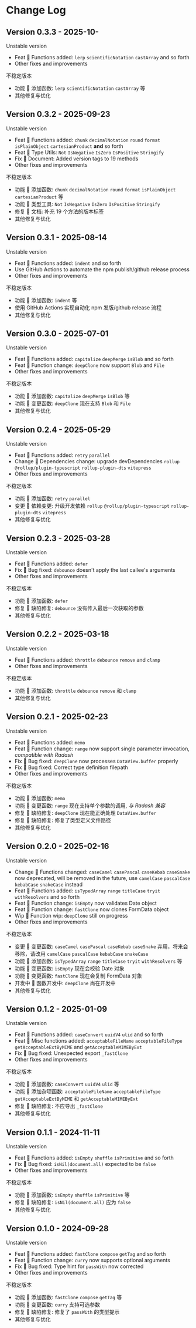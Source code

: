 # Change Log

## Version 0.3.3 - 2025-10-

Unstable version

- Feat 🥥 Functions added: `lerp` `scientificNotation` `castArray` and so forth
- Other fixes and improvements

不稳定版本

- 功能 🥥 添加函数: `lerp` `scientificNotation` `castArray` 等
- 其他修复与优化

## Version 0.3.2 - 2025-09-23

Unstable version

- Feat 🥥 Functions added: `chunk` `decimalNotation` `round` `format` `isPlainObject` `cartesianProduct` **and** so forth
- Feat 🥥 Type Utils: `Not` `IsNegative` `IsZero` `IsPositive` `Stringify`
- Fix 🥕 Document: Added version tags to 19 methods
- Other fixes and improvements

不稳定版本

- 功能 🥥 添加函数: `chunk` `decimalNotation` `round` `format` `isPlainObject` `cartesianProduct` 等
- 功能 🥥 类型工具: `Not` `IsNegative` `IsZero` `IsPositive` `Stringify`
- 修复 🥕 文档: 补充 19 个方法的版本标签
- 其他修复与优化

## Version 0.3.1 - 2025-08-14

Unstable version

- Feat 🥥 Functions added: `indent` and so forth
- Use GitHub Actions to automate the npm publish/github release process
- Other fixes and improvements

不稳定版本

- 功能 🥥 添加函数: `indent` 等
- 使用 GitHub Actions 实现自动化 npm 发版/github release 流程
- 其他修复与优化

## Version 0.3.0 - 2025-07-01

Unstable version

- Feat 🥥 Functions added: `capitalize` `deepMerge` `isBlob` and so forth
- Feat 🥥 Function change: `deepClone` now support `Blob` and `File`
- Other fixes and improvements

不稳定版本

- 功能 🥥 添加函数: `capitalize` `deepMerge` `isBlob` 等
- 功能 🥥 变更函数: `deepClone` 现在支持 `Blob` 和 `File`
- 其他修复与优化

## Version 0.2.4 - 2025-05-29

Unstable version

- Feat 🥥 Functions added: `retry` `parallel`
- Change 🥟 Dependencies change: upgrade devDependencies `rollup` `@rollup/plugin-typescript` `rollup-plugin-dts` `vitepress`
- Other fixes and improvements

不稳定版本

- 功能 🥥 添加函数: `retry` `parallel`
- 变更 🥟 依赖变更: 升级开发依赖 `rollup` `@rollup/plugin-typescript` `rollup-plugin-dts` `vitepress`
- 其他修复与优化

## Version 0.2.3 - 2025-03-28

Unstable version

- Feat 🥥 Functions added: `defer`
- Fix 🥕 Bug fixed: `debounce` doesn't apply the last callee's arguments
- Other fixes and improvements

不稳定版本

- 功能 🥥 添加函数: `defer`
- 修复 🥕 缺陷修复: `debounce` 没有传入最后一次获取的参数
- 其他修复与优化

## Version 0.2.2 - 2025-03-18

Unstable version

- Feat 🥥 Functions added: `throttle` `debounce` `remove` and `clamp`
- Other fixes and improvements

不稳定版本

- 功能 🥥 添加函数: `throttle` `debounce` `remove` 和 `clamp`
- 其他修复与优化

## Version 0.2.1 - 2025-02-23

Unstable version

- Feat 🥥 Functions added: `memo`
- Feat 🥥 Function change: `range` now support single parameter invocation, *compatible with Radash*
- Fix 🥕 Bug fixed: `deepClone` now processes `DataView.buffer` properly
- Fix 🥕 Bug fixed: Correct type definition filepath
- Other fixes and improvements

不稳定版本

- 功能 🥥 添加函数: `memo`
- 功能 🥥 变更函数: `range` 现在支持单个参数的调用, *与 Radash 兼容*
- 修复 🥕 缺陷修复: `deepClone` 现在能正确处理 `DataView.buffer`
- 修复 🥕 缺陷修复: 修复了类型定义文件路径
- 其他修复与优化

## Version 0.2.0 - 2025-02-16

Unstable version

- Change 🥟 Functions changed: `caseCamel` `casePascal` `caseKebab` `caseSnake` now deprecated, will be removed in the future, use `camelCase` `pascalCase` `kebabCase` `snakeCase` instead
- Feat 🥥 Functions added: `isTypedArray` `range` `titleCase` `tryit` `withResolvers` and so forth
- Feat 🥥 Function change: `isEmpty` now validates Date object
- Feat 🥥 Function change: `fastClone` now clones FormData object
- Wip 🍉 Function wip: `deepClone` still on progress
- Other fixes and improvements

不稳定版本

- 变更 🥟 变更函数: `caseCamel` `casePascal` `caseKebab` `caseSnake` 弃用，将来会移除，请改用 `camelCase` `pascalCase` `kebabCase` `snakeCase`
- 功能 🥥 添加函数: `isTypedArray` `range` `titleCase` `tryit` `withResolvers` 等
- 功能 🥥 变更函数: `isEmpty` 现在会校验 Date 对象
- 功能 🥥 变更函数: `fastClone` 现在会复制 FormData 对象
- 开发中 🍉 函数开发中: `deepClone` 尚在开发中
- 其他修复与优化

## Version 0.1.2 - 2025-01-09

Unstable version

- Feat 🥥 Functions added: `caseConvert` `uuidV4` `ulid` and so forth
- Feat 🥥 Misc functions added: `acceptableFileName` `acceptableFileType` `getAcceptableExtByMIME` and `getAcceptableMIMEByExt`
- Fix 🥕 Bug fixed: Unexpected export `_fastClone`
- Other fixes and improvements

不稳定版本

- 功能 🥥 添加函数: `caseConvert` `uuidV4` `ulid` 等
- 功能 🥥 添加杂项函数: `acceptableFileName` `acceptableFileType` `getAcceptableExtByMIME` 和 `getAcceptableMIMEByExt`
- 修复 🥕 缺陷修复: 不应导出 `_fastClone`
- 其他修复与优化

## Version 0.1.1 - 2024-11-11

Unstable version

- Feat 🥥 Functions added: `isEmpty` `shuffle` `isPrimitive` and so forth
- Fix 🥕 Bug fixed: `isNil(document.all)` expected to be `false`
- Other fixes and improvements

不稳定版本

- 功能 🥥 添加函数: `isEmpty` `shuffle` `isPrimitive` 等
- 修复 🥕 缺陷修复: `isNil(document.all)` 应为 `false`
- 其他修复与优化

## Version 0.1.0 - 2024-09-28

Unstable version

- Feat 🥥 Functions added: `fastClone` `compose` `getTag` and so forth
- Feat 🥥 Function change: `curry` now supports optional arguments
- Fix 🥕 Bug fixed: Type hint for `passWith` now corrected
- Other fixes and improvements

不稳定版本

- 功能 🥥 添加函数: `fastClone` `compose` `getTag` 等
- 功能 🥥 变更函数: `curry` 支持可选参数
- 修复 🥕 缺陷修复: 修复了 `passWith` 的类型提示
- 其他修复与优化
